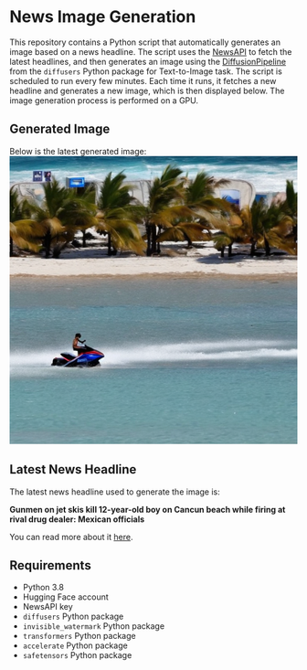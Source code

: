 # News Image Generation
This repository contains a Python script that automatically generates an image based on a news headline. The script uses the [NewsAPI](https://newsapi.org/) to fetch the latest headlines, and then generates an image using the [DiffusionPipeline](https://github.com/huggingface/diffusers) from the `diffusers` Python package for Text-to-Image task.
The script is scheduled to run every few minutes. Each time it runs, it fetches a new headline and generates a new image, which is then displayed below. The image generation process is performed on a GPU.

## Generated Image
Below is the latest generated image:
![Generated Image](image.png)

## Latest News Headline
The latest news headline used to generate the image is:

**Gunmen on jet skis kill 12-year-old boy on Cancun beach while firing at rival drug dealer: Mexican officials**

You can read more about it [here](https://news.google.com/rss/articles/CBMigAFodHRwczovL3d3dy5mb3huZXdzLmNvbS93b3JsZC9ndW5tZW4tamV0LXNraXMta2lsbC0xMi15ZWFyLW9sZC1ib3ktY2FuY3VuLWJlYWNoLXdoaWxlLWZpcmluZy1yaXZhbC1kcnVnLWRlYWxlci1tZXhpY2FuLW9mZmljaWFsc9IBhAFodHRwczovL3d3dy5mb3huZXdzLmNvbS93b3JsZC9ndW5tZW4tamV0LXNraXMta2lsbC0xMi15ZWFyLW9sZC1ib3ktY2FuY3VuLWJlYWNoLXdoaWxlLWZpcmluZy1yaXZhbC1kcnVnLWRlYWxlci1tZXhpY2FuLW9mZmljaWFscy5hbXA?oc=5).

## Requirements
- Python 3.8
- Hugging Face account
- NewsAPI key
- `diffusers` Python package
- `invisible_watermark` Python package
- `transformers` Python package
- `accelerate` Python package
- `safetensors` Python package
